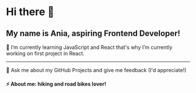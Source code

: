 # Hi there 👋
## My name is Ania, aspiring Frontend Developer!  
🌱 I’m currently learning JavaScript and React that's why I’m currently working on first project in React.	

----


 
 💬 Ask me about my GitHub Projects and give me feedback (I'd appreciate!)	
#### ⚡ About me: hiking and road bikes lover! 
<!--
**aniawojcik002/aniawojcik002** is a ✨ _special_ ✨ repository because its `README.md` (this file) appears on your GitHub profile.

Here are some ideas to get you started:

- 🔭 I’m currently working on ...
- 🌱 I’m currently learning ...
- 👯 I’m looking to collaborate on ...
- 🤔 I’m looking for help with ...
- 💬 Ask me about ...
- 📫 How to reach me: ...
- 😄 Pronouns: ...
- ⚡ Fun fact: ...
-->
